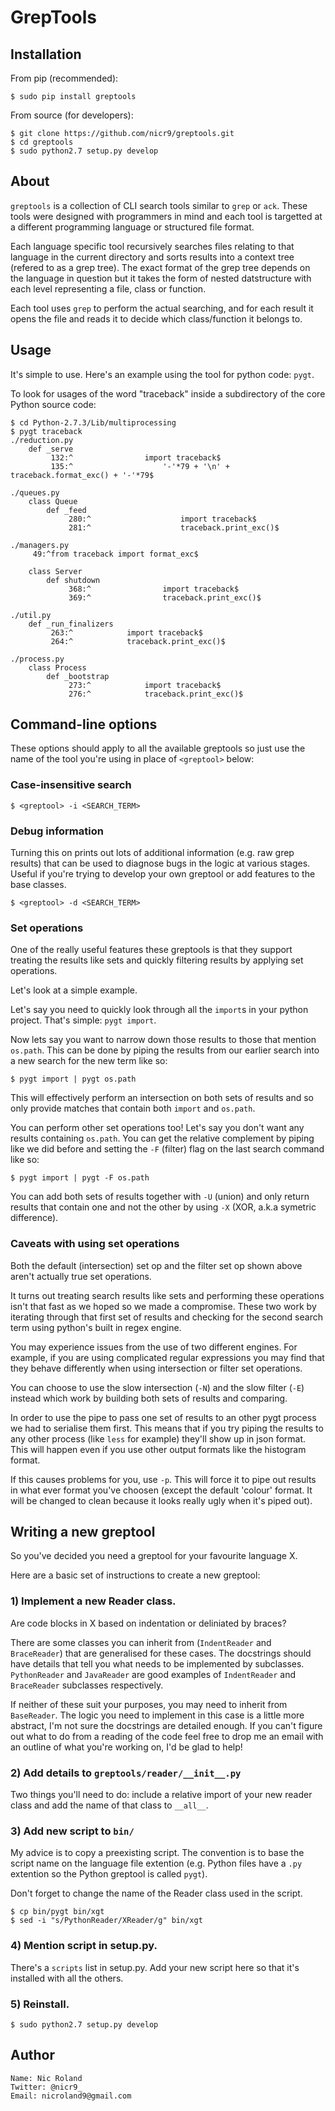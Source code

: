 # GrepTools

## Installation

From pip (recommended):

```
$ sudo pip install greptools
```

From source (for developers):

```
$ git clone https://github.com/nicr9/greptools.git
$ cd greptools
$ sudo python2.7 setup.py develop
```

## About

`greptools` is a collection of CLI search tools similar to `grep` or `ack`.
These tools were designed with programmers in mind and each tool is targetted
at a different programming language or structured file format.

Each language specific tool recursively searches files relating to that language
in the current directory and sorts results into a context tree (refered to as a
grep tree). The exact format of the grep tree depends on the language in
question but it takes the form of nested datstructure with each level
representing a file, class or function.

Each tool uses `grep` to perform the actual searching, and for each result it
opens the file and reads it to decide which class/function it belongs to.

## Usage

It's simple to use. Here's an example using the tool for python code: `pygt`.

To look for usages of the word "traceback" inside a subdirectory of the core
Python source code:

```
$ cd Python-2.7.3/Lib/multiprocessing
$ pygt traceback
./reduction.py
    def _serve
         132:^                import traceback$
         135:^                    '-'*79 + '\n' + traceback.format_exc() + '-'*79$

./queues.py
    class Queue
        def _feed
             280:^                    import traceback$
             281:^                    traceback.print_exc()$

./managers.py
     49:^from traceback import format_exc$

    class Server
        def shutdown
             368:^                import traceback$
             369:^                traceback.print_exc()$

./util.py
    def _run_finalizers
         263:^            import traceback$
         264:^            traceback.print_exc()$

./process.py
    class Process
        def _bootstrap
             273:^            import traceback$
             276:^            traceback.print_exc()$
```

## Command-line options

These options should apply to all the available greptools so just use the name
of the tool you're using in place of `<greptool>` below:

### Case-insensitive search

```
$ <greptool> -i <SEARCH_TERM>
```

### Debug information

Turning this on prints out lots of additional information (e.g. raw grep
results) that can be used to diagnose bugs in the logic at various stages.
Useful if you're trying to develop your own greptool or add features to the base
classes.

```
$ <greptool> -d <SEARCH_TERM>
```

### Set operations

One of the really useful features these greptools is that they support treating
the results like sets and quickly filtering results by applying set operations.

Let's look at a simple example.

Let's say you need to quickly look through all the `import`s in your python
project. That's simple: `pygt import`.

Now lets say you want to narrow down those results to those that mention
`os.path`. This can be done by piping the results from our earlier search into
a new search for the new term like so:

```
$ pygt import | pygt os.path
```

This will effectively perform an intersection on both sets of results and so
only provide matches that contain both `import` and `os.path`.

You can perform other set operations too! Let's say you don't want any results
containing `os.path`. You can get the relative complement by piping like we did
before and setting the `-F` (filter) flag on the last search command like
so:

```
$ pygt import | pygt -F os.path
```

You can add both sets of results together with `-U` (union) and only return
results that contain one and not the other by using `-X` (XOR, a.k.a symetric
difference).

### Caveats with using set operations

Both the default (intersection) set op and the filter set op shown above aren't
actually true set operations.

It turns out treating search results like sets and performing these operations
isn't that fast as we hoped so we made a compromise. These two work by
iterating through that first set of results and checking for the second search
term using python's built in regex engine.

You may experience issues from the use of two different engines. For example, if
you are using complicated regular expressions you may find that they behave
differently when using intersection or filter set operations.

You can choose to use the slow intersection (`-N`) and the slow filter (`-E`)
instead which work by building both sets of results and comparing.

In order to use the pipe to pass one set of results to an other pygt process we
had to serialise them first. This means that if you try piping the results to
any other process (like `less` for example) they'll show up in json format. This
will happen even if you use other output formats like the histogram format.

If this causes problems for you, use `-p`. This will force it to pipe out
results in what ever format you've choosen (except the default 'colour' format.
It will be changed to clean because it looks really ugly when it's piped out).

## Writing a new greptool

So you've decided you need a greptool for your favourite language X.

Here are a basic set of instructions to create a new greptool:

### 1) Implement a new Reader class.

Are code blocks in X based on indentation or deliniated by braces?

There are some classes you can inherit from (`IndentReader` and `BraceReader`)
that are generalised for these cases. The docstrings should have details that
tell you what needs to be implemented by subclasses. `PythonReader` and
`JavaReader` are good examples of `IndentReader` and `BraceReader` subclasses
respectively.

If neither of these suit your purposes, you may need to inherit from
`BaseReader`. The logic you need to implement in this case is a little more
abstract, I'm not sure the docstrings are detailed enough. If you can't figure
out what to do from a reading of the code feel free to drop me an email with an
outline of what you're working on, I'd be glad to help!

### 2) Add details to `greptools/reader/__init__.py`

Two things you'll need to do: include a relative import of your new reader class
and add the name of that class to `__all__`.

### 3) Add new script to `bin/`

My advice is to copy a preexisting script. The convention is to base the script
name on the language file extention (e.g. Python files have a `.py` extention so
the Python greptool is called `pygt`).

Don't forget to change the name of the Reader class used in the script.

```
$ cp bin/pygt bin/xgt
$ sed -i "s/PythonReader/XReader/g" bin/xgt
```

### 4) Mention script in setup.py.

There's a `scripts` list in setup.py. Add your new script here so that it's
installed with all the others.

### 5) Reinstall.

```
$ sudo python2.7 setup.py develop
```

## Author

```
Name: Nic Roland
Twitter: @nicr9_
Email: nicroland9@gmail.com
```
